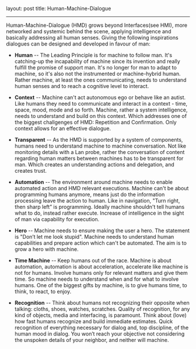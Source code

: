 layout: post
title: Human-Machine-Dialogue

---

Human-Machine-Dialogue (HMD) grows beyond Interfaces(see HMI), more networked and systemic behind the scene, applying intelligence and basically addressing all human senses. Giving the following inspirations dialogues can be designed and developed in favour of man: 

- **Human** -- The Leading Principle is for machine to follow man. It's catching-up the incapability of machine since its invention and really fulfill the promise of support man. It's no longer for man to adapt to machine, so it's also not the instrumented or machine-hybrid human. Rather machine, at least the ones communicating, needs to understand human senses and to reach a cognitive level to interact. 

- **Context** -- Machine can't act autonomous ego or behave like an autist. Like humans they need to communicate and interact in a context - time, space, mood, mode and so forth. Machine, rather a system intelligence, needs to understand and build on this context. Which addresses one of the biggest challgenges of HMD: Repetition and Confirmation. Only context allows for an effective dialogue.
- **Transparent** -- As the HMD is supported by a system of components, humans need to understand machine to machine conversation. Not like monitoring details with a Lan probe, rather the conversation of content regarding human matters between machines has to be transparent for man. Which creates an understanding actions and delegation, and creates trust.  
- **Automation** -- The environment around machine needs to enable automated action and HMD relevant executions. Machine can't be about programming humans anymore, means just do the information processing leave the action to human. Like in navigation, "Turn right, then sharp left” is programming. Ideally machine shouldn't tell humans what to do, instead rather execute. Increase of intelligence in the sight of man via capability for execution.
- **Hero** -- Machine needs to ensure making the user a hero. The statement is "Don’t let me look stupid". Machine needs to understand human capabilities and prepare action which can't be automated. The aim is to grow a hero with machine. 
- **Time Machine** -- Keep humans out of the race. Machine is about automation, automation is about acceleration, accelerate like machine is not for humans. Involve humans only for relevant matters and give them time. So machine needs to understand when and for what to involve humans. One of the biggest gifts by machine, is to give humans time, to think, to react, to enjoy. 
- **Recognition** -- Think about humans not recognizing their opposite when talking: cloths, shoes, watches, scratches. Quality of recognition, for any kind of objects, media and interfacing, is paramount. Think about (love) how fast humans recognize and build immediate estimates. Quick recognition of everything necessary for dialog and, top discipline, of the human mood in dialog.  You won’t reach your objective not considering the unspoken details of your neighbor, and neither will machine. 